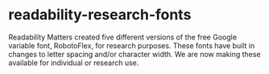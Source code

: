 # readability-research-fonts
Readability Matters created five different versions of the free Google variable font, RobotoFlex, for research purposes. These fonts have built in changes to letter spacing and/or character width. We are now making these available for individual or research use.
